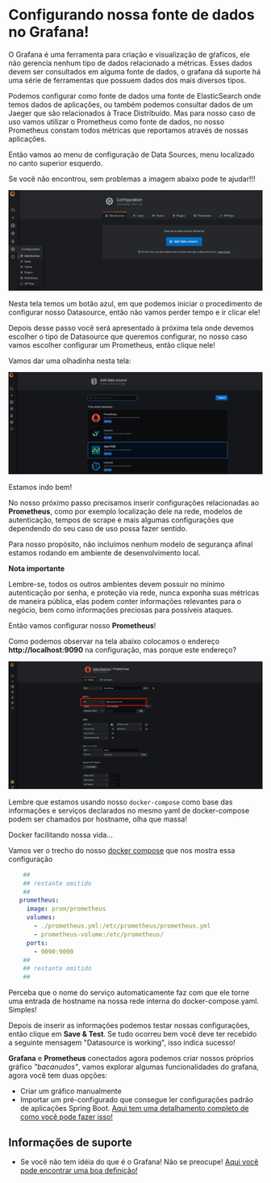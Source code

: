 # Configurando nossa fonte de dados no Grafana!

O Grafana é uma ferramenta para criação e visualização de gŕaficos, ele não
gerencia nenhum tipo de dados relacionado a métricas. Esses dados devem
ser consultados em alguma fonte de dados, o grafana dá suporte há uma
série de ferramentas que possuem dados dos mais diversos tipos.

Podemos configurar como fonte de dados uma fonte de ElasticSearch onde temos dados
de aplicações, ou também podemos consultar dados de um Jaeger que são relacionados à
Trace Distribuído. Mas para nosso caso de uso vamos utilizar o Prometheus como fonte de
dados, no nosso Prometheus constam todos métricas que reportamos através de nossas aplicações.

Então vamos ao menu de configuração de Data Sources, menu localizado no canto superior esquerdo.

Se você não encontrou, sem problemas a imagem abaixo pode te ajudar!!!

![comecando configurar datastore](../images/comecar_configurar_datastore_grafana.png " comecando configurar datastore")

Nesta tela temos um botão azul, em que podemos iniciar o procedimento de configurar nosso Datasource, então
não vamos perder tempo e ir clicar ele!

Depois desse passo você será apresentado à próxima tela onde devemos escolher o tipo de
Datasource que queremos configurar, no nosso caso vamos escolher configurar um Prometheus, então clique nele!

Vamos dar uma olhadinha nesta tela:

![ds prometheus](../images/escolhendo_tipo_ds_grafana.png " ds prometheus")

Estamos indo bem!

No nosso próximo passo precisamos inserir configurações relacionadas ao 
**Prometheus**, como por exemplo localização dele na rede, modelos de autenticação, tempos de scrape e mais algumas
configurações que dependendo do seu caso de uso possa fazer sentido.

Para nosso propósito, não incluímos nenhum modelo de segurança afinal estamos
rodando em ambiente de desenvolvimento local.

**Nota importante**

Lembre-se, todos os outros ambientes devem possuir no mínimo autenticação por senha, e proteção via rede, nunca exponha 
suas métricas de maneira pública, elas podem conter informações relevantes para o negócio, bem como informações preciosas 
para possíveis ataques.

Então vamos configurar nosso **Prometheus**!

Como podemos observar na tela abaixo colocamos o endereço **http://localhost:9090** na configuração, mas porque este endereço?

![config prometheus](../images/endereco_prometheus.png " config prometheus")

Lembre que estamos usando nosso `docker-compose` como base das informações e serviços
declarados no mesmo yaml de docker-compose podem ser chamados por hostname, olha que massa!

Docker facilitando nossa vida...

Vamos ver o trecho do nosso [docker compose](../ops/docker-compose.yaml) que nos mostra essa configuração
 
```yaml
    ##
    ## restante omitido
    ##
   prometheus:
     image: prom/prometheus
     volumes:
       - ./prometheus.yml:/etc/prometheus/prometheus.yml
       - prometheus-volume:/etc/prometheus/
     ports:
       - 9090:9090
    ##
    ## restante omitido
    ##
```

Perceba que o nome do serviço automaticamente faz com que ele torne uma entrada de hostname na nossa rede interna
do docker-compose.yaml. Simples!

Depois de inserir as informações podemos testar nossas configurações, então clique em **Save & Test**. Se tudo ocorreu
bem você deve ter recebido a seguinte mensagem "Datasource is working", isso indica sucesso!

**Grafana** e **Prometheus** conectados agora podemos criar nossos próprios gráfico _"bacanudos"_, vamos explorar algumas 
funcionalidades do grafana, agora você tem duas opções:

* Criar um gráfico manualmente
* Importar um pré-configurado que consegue ler configurações padrão de aplicações Spring Boot. [Aqui tem uma detalhamento completo
de como você pode fazer isso!](importando_graficos_grafana.md)

## Informações de suporte

* Se você não tem idéia do que é o Grafana! Não se preocupe! [Aqui você pode encontrar uma boa definição!](https://grafana.com/) 